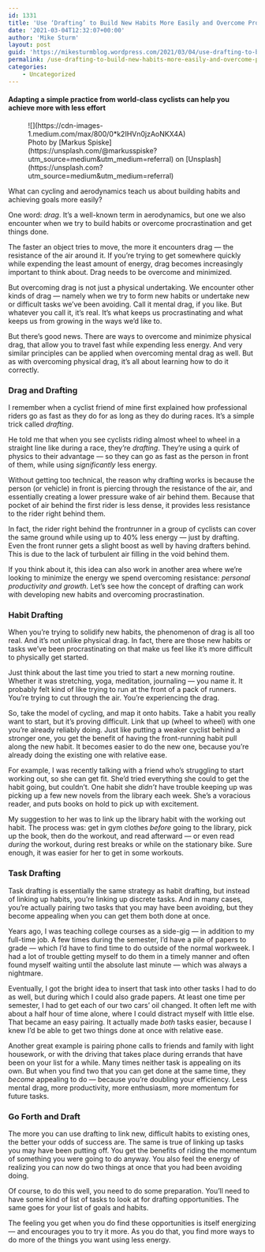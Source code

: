 ```yaml
---
id: 1331
title: 'Use ‘Drafting’ to Build New Habits More Easily and Overcome Procrastination'
date: '2021-03-04T12:32:07+00:00'
author: 'Mike Sturm'
layout: post
guid: 'https://mikesturmblog.wordpress.com/2021/03/04/use-drafting-to-build-new-habits-more-easily-and-overcome-procrastination/'
permalink: /use-drafting-to-build-new-habits-more-easily-and-overcome-procrastination/
categories:
    - Uncategorized
---
```


#### Adapting a simple practice from world-class cyclists can help you achieve more with less effort

<figure class="wp-caption">![](https://cdn-images-1.medium.com/max/800/0*k2IHVn0jzAoNKX4A)<figcaption class="wp-caption-text">Photo by [Markus Spiske](https://unsplash.com/@markusspiske?utm_source=medium&utm_medium=referral) on [Unsplash](https://unsplash.com?utm_source=medium&utm_medium=referral)</figcaption></figure>What can cycling and aerodynamics teach us about building habits and achieving goals more easily?

One word: *drag*. It’s a well-known term in aerodynamics, but one we also encounter when we try to build habits or overcome procrastination and get things done.

The faster an object tries to move, the more it encounters drag — the resistance of the air around it. If you’re trying to get somewhere quickly while expending the least amount of energy, drag becomes increasingly important to think about. Drag needs to be overcome and minimized.

But overcoming drag is not just a physical undertaking. We encounter other kinds of drag — namely when we try to form new habits or undertake new or difficult tasks we’ve been avoiding. Call it mental drag, if you like. But whatever you call it, it’s real. It’s what keeps us procrastinating and what keeps us from growing in the ways we’d like to.

But there’s good news. There are ways to overcome and minimize physical drag, that allow you to travel fast while expending less energy. And very similar principles can be applied when overcoming mental drag as well. But as with overcoming physical drag, it’s all about learning how to do it correctly.

### Drag and Drafting

I remember when a cyclist friend of mine first explained how professional riders go as fast as they do for as long as they do during races. It’s a simple trick called *drafting*.

He told me that when you see cyclists riding almost wheel to wheel in a straight line like during a race, they’re *drafting*. They’re using a quirk of physics to their advantage — so they can go as fast as the person in front of them, while using *significantly* less energy.

Without getting too technical, the reason why drafting works is because the person (or vehicle) in front is piercing through the resistance of the air, and essentially creating a lower pressure wake of air behind them. Because that pocket of air behind the first rider is less dense, it provides less resistance to the rider right behind them.

In fact, the rider right behind the frontrunner in a group of cyclists can cover the same ground while using up to 40% less energy — just by drafting. Even the front runner gets a slight boost as well by having drafters behind. This is due to the lack of turbulent air filling in the void behind them.

If you think about it, this idea can also work in another area where we’re looking to minimize the energy we spend overcoming resistance: *personal productivity and growth*. Let’s see how the concept of drafting can work with developing new habits and overcoming procrastination.

### Habit Drafting

When you’re trying to solidify new habits, the phenomenon of drag is all too real. And it’s not unlike physical drag. In fact, there are those new habits or tasks we’ve been procrastinating on that make us feel like it’s more difficult to physically get started.

Just think about the last time you tried to start a new morning routine. Whether it was stretching, yoga, meditation, journaling — you name it. It probably felt kind of like trying to run at the front of a pack of runners. You’re trying to cut through the air. You’re experiencing the drag.

So, take the model of cycling, and map it onto habits. Take a habit you really want to start, but it’s proving difficult. Link that up (wheel to wheel) with one you’re already reliably doing. Just like putting a weaker cyclist behind a stronger one, you get the benefit of having the front-running habit pull along the new habit. It becomes easier to do the new one, because you’re already doing the existing one with relative ease.

For example, I was recently talking with a friend who’s struggling to start working out, so she can get fit. She’d tried everything she could to get the habit going, but couldn’t. One habit she *didn’t* have trouble keeping up was picking up a few new novels from the library each week. She’s a voracious reader, and puts books on hold to pick up with excitement.

My suggestion to her was to link up the library habit with the working out habit. The process was: get in gym clothes *before* going to the library, pick up the book, then do the workout, and read afterward — or even read *during* the workout, during rest breaks or while on the stationary bike. Sure enough, it was easier for her to get in some workouts.

### Task Drafting

Task drafting is essentially the same strategy as habit drafting, but instead of linking up habits, you’re linking up discrete tasks. And in many cases, you’re actually pairing two tasks that you may have been avoiding, but they become appealing when you can get them both done at once.

Years ago, I was teaching college courses as a side-gig — in addition to my full-time job. A few times during the semester, I’d have a pile of papers to grade — which I’d have to find time to do outside of the normal workweek. I had a lot of trouble getting myself to do them in a timely manner and often found myself waiting until the absolute last minute — which was always a nightmare.

Eventually, I got the bright idea to insert that task into other tasks I had to do as well, but during which I could also grade papers. At least one time per semester, I had to get each of our two cars’ oil changed. It often left me with about a half hour of time alone, where I could distract myself with little else. That became an easy pairing. It actually made *both* tasks easier, because I knew I’d be able to get two things done at once with relative ease.

Another great example is pairing phone calls to friends and family with light housework, or with the driving that takes place during errands that have been on your list for a while. Many times neither task is appealing on its own. But when you find two that you can get done at the same time, they *become* appealing to do — because you’re doubling your efficiency. Less mental drag, more productivity, more enthusiasm, more momentum for future tasks.

### Go Forth and Draft

The more you can use drafting to link new, difficult habits to existing ones, the better your odds of success are. The same is true of linking up tasks you may have been putting off. You get the benefits of riding the momentum of something you were going to do anyway. You also feel the energy of realizing you can now do two things at once that you had been avoiding doing.

Of course, to do this well, you need to do some preparation. You’ll need to have some kind of list of tasks to look at for drafting opportunities. The same goes for your list of goals and habits.

The feeling you get when you do find these opportunities is itself energizing — and encourages you to try it more. As you do that, you find more ways to do more of the things you want using less energy.